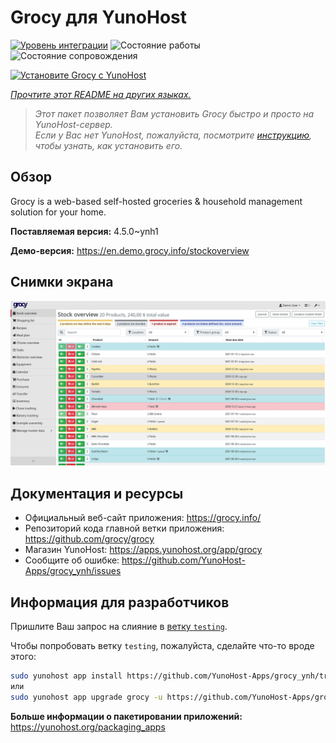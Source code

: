 <!--
Важно: этот README был автоматически сгенерирован <https://github.com/YunoHost/apps/tree/master/tools/readme_generator>
Он НЕ ДОЛЖЕН редактироваться вручную.
-->

# Grocy для YunoHost

[![Уровень интеграции](https://apps.yunohost.org/badge/integration/grocy)](https://ci-apps.yunohost.org/ci/apps/grocy/)
![Состояние работы](https://apps.yunohost.org/badge/state/grocy)
![Состояние сопровождения](https://apps.yunohost.org/badge/maintained/grocy)

[![Установите Grocy с YunoHost](https://install-app.yunohost.org/install-with-yunohost.svg)](https://install-app.yunohost.org/?app=grocy)

*[Прочтите этот README на других языках.](./ALL_README.md)*

> *Этот пакет позволяет Вам установить Grocy быстро и просто на YunoHost-сервер.*  
> *Если у Вас нет YunoHost, пожалуйста, посмотрите [инструкцию](https://yunohost.org/install), чтобы узнать, как установить его.*

## Обзор

Grocy is a web-based self-hosted groceries & household management solution for your home.

**Поставляемая версия:** 4.5.0~ynh1

**Демо-версия:** <https://en.demo.grocy.info/stockoverview>

## Снимки экрана

![Снимок экрана Grocy](./doc/screenshots/stock-en.png)

## Документация и ресурсы

- Официальный веб-сайт приложения: <https://grocy.info/>
- Репозиторий кода главной ветки приложения: <https://github.com/grocy/grocy>
- Магазин YunoHost: <https://apps.yunohost.org/app/grocy>
- Сообщите об ошибке: <https://github.com/YunoHost-Apps/grocy_ynh/issues>

## Информация для разработчиков

Пришлите Ваш запрос на слияние в [ветку `testing`](https://github.com/YunoHost-Apps/grocy_ynh/tree/testing).

Чтобы попробовать ветку `testing`, пожалуйста, сделайте что-то вроде этого:

```bash
sudo yunohost app install https://github.com/YunoHost-Apps/grocy_ynh/tree/testing --debug
или
sudo yunohost app upgrade grocy -u https://github.com/YunoHost-Apps/grocy_ynh/tree/testing --debug
```

**Больше информации о пакетировании приложений:** <https://yunohost.org/packaging_apps>
